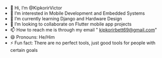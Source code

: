- 👋 Hi, I’m @KipkorirVictor
- 👀 I’m interested in Mobile Development and Embedded Systems
- 🌱 I’m currently learning Django and Hardware Design
- 💞️ I’m looking to collaborate on Flutter mobile app projects
- 📫 How to reach me is through my email " kipkorirbett69@gmail.com"
- 😄 Pronouns: He/Him
- ⚡ Fun fact: There are no perfect tools, just good tools for people with certain goals

<!---
KipkorirVictor/KipkorirVictor is a ✨ special ✨ repository because its `README.md` (this file) appears on your GitHub profile.
You can click the Preview link to take a look at your changes.
--->
